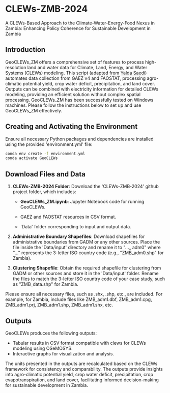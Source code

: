 # CLEWs-ZMB-2024
 A CLEWs-Based Approach to the Climate-Water-Energy-Food Nexus in Zambia: Enhancing Policy Coherence for Sustainable Development in Zambia

## Introduction

GeoCLEWs_ZM offers a comprehensive set of features to process high-resolution land and water data for Climate, Land, Energy, and Water Systems (CLEWs) modeling. This script (adapted from [Yalda Saedi](https://github.com/YSaedi)) automates data collection from GAEZ v4 and FAOSTAT, processing agro-climatic potential yield, crop water deficit, precipitation, and land cover. Outputs can be combined with electricity information for detailed CLEWs modeling, providing an efficient solution without complex spatial processing. GeoCLEWs_ZM has been successfully tested on Windows machines. Please follow the instructions below to set up and use GeoCLEWs_ZM effectively.

## Creating and Activating the Environment
Ensure all necessary Python packages and dependencies are installed using the provided 'environment.yml' file: 

```bash
conda env create -f environment.yml
conda activate GeoCLEWs
```

## Download Files and Data

1. **CLEWs-ZMB-2024 Folder**: Download the 'CLEWs-ZMB-2024' github project folder, which includes:

     * **GeoCLEWs_ZM.ipynb**: Jupyter Notebook code for running GeoCLEWs.
     * GAEZ and FAOSTAT resources in CSV format.

     * 'Data' folder corresponding to input and output data.

2. **Administrative Boundary Shapefiles**: Download shapefiles for administrative boundaries from GADM or any other sources. Place the file inside the 'Data/input' directory and rename it to "..._ adm0" where "..." represents the 3-letter ISO country code (e.g., "ZMB_adm0.shp" for Zambia).

3. **Clustering Shapefile**: Obtain the required shapefile for clustering from GADM or other sources and store it in the 'Data/input' folder. Rename the files to match the 3-letter ISO country code of your case study, such as "ZMB_data.shp" for Zambia.

Please ensure all necessary files, such as .shx, .shp, etc., are included. For example, for Zambia, include files like ZMB_adm1.dbf, ZMB_adm1.cpg, ZMB_adm1.prj, ZMB_adm1.shp, ZMB_adm1.shx, etc.

## Outputs

GeoCLEWs produces the following outputs:

+ Tabular results in CSV format compatible with clews for CLEWs modeling using OSeMOSYS.
+ Interactive graphs for visualization and analysis.

The units presented in the outputs are recalculated based on the CLEWs framework for consistency and comparability. The outputs provide insights into agro-climatic potential yield, crop water deficit, precipitation, crop evapotranspiration, and land cover, facilitating informed decision-making for sustainable development in Zambia.

